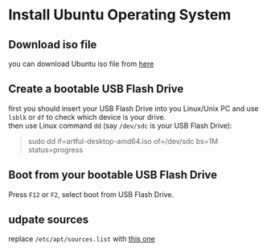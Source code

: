 # Install Ubuntu Operating System


## Download iso file
you can download Ubuntu iso file from [here](https://ubuntu.com/download/desktop#download)

## Create a bootable USB Flash Drive
first you should insert your USB Flash Drive into you Linux/Unix PC and use `lsblk` or `df` to check which device is your drive.  
then use Linux command `dd` (say `/dev/sdc` is your USB Flash Drive):  
> sudo dd if=artful-desktop-amd64.iso of=/dev/sdc bs=1M status=progress

## Boot from your bootable USB Flash Drive
Press `F12` or `F2`, select boot from USB Flash Drive.  


## udpate sources
replace `/etc/apt/sources.list` with [this one](./assets/sources.list)

